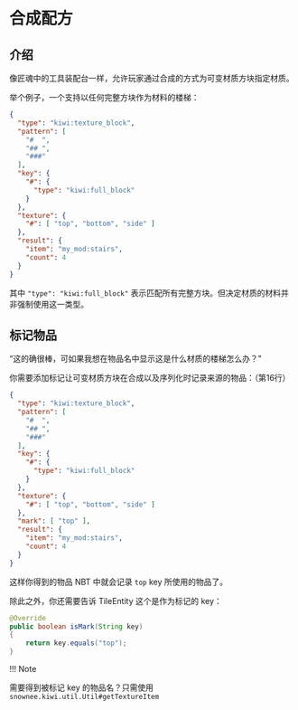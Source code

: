 # 合成配方

## 介绍

像匠魂中的工具装配台一样，允许玩家通过合成的方式为可变材质方块指定材质。

举个例子，一个支持以任何完整方块作为材料的楼梯：

```json
{
  "type": "kiwi:texture_block",
  "pattern": [
    "#  ",
    "## ",
    "###"
  ],
  "key": {
    "#": {
      "type": "kiwi:full_block"
    }
  },
  "texture": {
    "#": [ "top", "bottom", "side" ]
  },
  "result": {
    "item": "my_mod:stairs",
    "count": 4
  }
}
```

其中 `"type": "kiwi:full_block"` 表示匹配所有完整方块。但决定材质的材料并非强制使用这一类型。

## 标记物品

“这的确很棒，可如果我想在物品名中显示这是什么材质的楼梯怎么办？"

你需要添加标记让可变材质方块在合成以及序列化时记录来源的物品：（第16行）

```json
{
  "type": "kiwi:texture_block",
  "pattern": [
    "#  ",
    "## ",
    "###"
  ],
  "key": {
    "#": {
      "type": "kiwi:full_block"
    }
  },
  "texture": {
    "#": [ "top", "bottom", "side" ]
  },
  "mark": [ "top" ],
  "result": {
    "item": "my_mod:stairs",
    "count": 4
  }
}
```

这样你得到的物品 NBT 中就会记录 `top` key 所使用的物品了。

除此之外，你还需要告诉 TileEntity 这个是作为标记的 key：

```java
@Override
public boolean isMark(String key)
{
    return key.equals("top");
}
```

!!! Note

  需要得到被标记 key 的物品名？只需使用 `snownee.kiwi.util.Util#getTextureItem`
